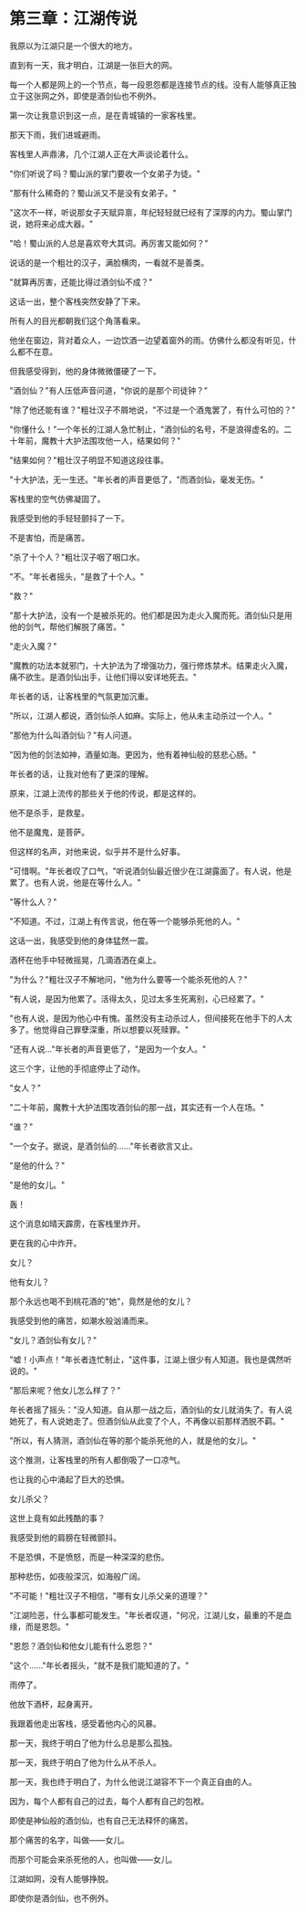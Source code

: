 # 第三章：江湖传说

我原以为江湖只是一个很大的地方。

直到有一天，我才明白，江湖是一张巨大的网。

每一个人都是网上的一个节点，每一段恩怨都是连接节点的线。没有人能够真正独立于这张网之外，即使是酒剑仙也不例外。

第一次让我意识到这一点，是在青城镇的一家客栈里。

那天下雨，我们进城避雨。

客栈里人声鼎沸，几个江湖人正在大声谈论着什么。

"你们听说了吗？蜀山派的掌门要收一个女弟子为徒。"

"那有什么稀奇的？蜀山派又不是没有女弟子。"

"这次不一样，听说那女子天赋异禀，年纪轻轻就已经有了深厚的内力。蜀山掌门说，她将来必成大器。"

"哈！蜀山派的人总是喜欢夸大其词。再厉害又能如何？"

说话的是一个粗壮的汉子，满脸横肉，一看就不是善类。

"就算再厉害，还能比得过酒剑仙不成？"

这话一出，整个客栈突然安静了下来。

所有人的目光都朝我们这个角落看来。

他坐在窗边，背对着众人，一边饮酒一边望着窗外的雨。仿佛什么都没有听见，什么都不在意。

但我感受得到，他的身体微微僵硬了一下。

"酒剑仙？"有人压低声音问道，"你说的是那个司徒钟？"

"除了他还能有谁？"粗壮汉子不屑地说，"不过是一个酒鬼罢了，有什么可怕的？"

"你懂什么！"一个年长的江湖人急忙制止，"酒剑仙的名号，不是浪得虚名的。二十年前，魔教十大护法围攻他一人，结果如何？"

"结果如何？"粗壮汉子明显不知道这段往事。

"十大护法，无一生还。"年长者的声音更低了，"而酒剑仙，毫发无伤。"

客栈里的空气仿佛凝固了。

我感受到他的手轻轻颤抖了一下。

不是害怕，而是痛苦。

"杀了十个人？"粗壮汉子咽了咽口水。

"不。"年长者摇头，"是救了十个人。"

"救？"

"那十大护法，没有一个是被杀死的。他们都是因为走火入魔而死。酒剑仙只是用他的剑气，帮他们解脱了痛苦。"

"走火入魔？"

"魔教的功法本就邪门，十大护法为了增强功力，强行修炼禁术。结果走火入魔，痛不欲生。是酒剑仙出手，让他们得以安详地死去。"

年长者的话，让客栈里的气氛更加沉重。

"所以，江湖人都说，酒剑仙杀人如麻。实际上，他从未主动杀过一个人。"

"那他为什么叫酒剑仙？"有人问道。

"因为他的剑法如神，酒量如海。更因为，他有着神仙般的慈悲心肠。"

年长者的话，让我对他有了更深的理解。

原来，江湖上流传的那些关于他的传说，都是这样的。

他不是杀手，是救星。

他不是魔鬼，是菩萨。

但这样的名声，对他来说，似乎并不是什么好事。

"可惜啊。"年长者叹了口气，"听说酒剑仙最近很少在江湖露面了。有人说，他是累了。也有人说，他是在等什么人。"

"等什么人？"

"不知道。不过，江湖上有传言说，他在等一个能够杀死他的人。"

这话一出，我感受到他的身体猛然一震。

酒杯在他手中轻微摇晃，几滴酒洒在桌上。

"为什么？"粗壮汉子不解地问，"他为什么要等一个能杀死他的人？"

"有人说，是因为他累了。活得太久，见过太多生死离别，心已经累了。"

"也有人说，是因为他心中有愧。虽然没有主动杀过人，但间接死在他手下的人太多了。他觉得自己罪孽深重，所以想要以死赎罪。"

"还有人说..."年长者的声音更低了，"是因为一个女人。"

这三个字，让他的手彻底停止了动作。

"女人？"

"二十年前，魔教十大护法围攻酒剑仙的那一战，其实还有一个人在场。"

"谁？"

"一个女子。据说，是酒剑仙的......"年长者欲言又止。

"是他的什么？"

"是他的女儿。"

轰！

这个消息如晴天霹雳，在客栈里炸开。

更在我的心中炸开。

女儿？

他有女儿？

那个永远也喝不到桃花酒的"她"，竟然是他的女儿？

我感受到他的痛苦，如潮水般汹涌而来。

"女儿？酒剑仙有女儿？"

"嘘！小声点！"年长者连忙制止，"这件事，江湖上很少有人知道。我也是偶然听说的。"

"那后来呢？他女儿怎么样了？"

年长者摇了摇头："没人知道。自从那一战之后，酒剑仙的女儿就消失了。有人说她死了，有人说她走了。但酒剑仙从此变了个人，不再像以前那样洒脱不羁。"

"所以，有人猜测，酒剑仙在等的那个能杀死他的人，就是他的女儿。"

这个推测，让客栈里的所有人都倒吸了一口凉气。

也让我的心中涌起了巨大的恐惧。

女儿杀父？

这世上竟有如此残酷的事？

我感受到他的肩膀在轻微颤抖。

不是恐惧，不是愤怒，而是一种深深的悲伤。

那种悲伤，如夜般深沉，如海般广阔。

"不可能！"粗壮汉子不相信，"哪有女儿杀父亲的道理？"

"江湖险恶，什么事都可能发生。"年长者叹道，"何况，江湖儿女，最重的不是血缘，而是恩怨。"

"恩怨？酒剑仙和他女儿能有什么恩怨？"

"这个......"年长者摇头，"就不是我们能知道的了。"

雨停了。

他放下酒杯，起身离开。

我跟着他走出客栈，感受着他内心的风暴。

那一天，我终于明白了他为什么总是那么孤独。

那一天，我终于明白了他为什么从不杀人。

那一天，我也终于明白了，为什么他说江湖容不下一个真正自由的人。

因为，每个人都有自己的过去，每个人都有自己的包袱。

即使是神仙般的酒剑仙，也有自己无法释怀的痛苦。

那个痛苦的名字，叫做——女儿。

而那个可能会来杀死他的人，也叫做——女儿。

江湖如网，没有人能够挣脱。

即使你是酒剑仙，也不例外。